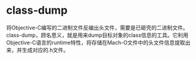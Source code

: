 # class-dump

将Objective-C编写的二进制文件反编出头文件，需要是已砸壳的二进制文件。
class-dump，顾名思义，就是用来dump目标对象的class信息的工具。它利用Objective-C语言的runtime特性，将存储在Mach-O文件中的头文件信息提取出来，并生成对应的.h文件。
